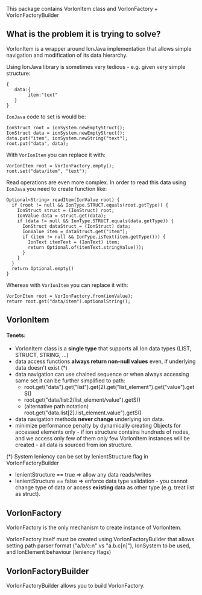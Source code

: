 This package contains VorIonItem class and VorIonFactory + VorIonFactoryBuilder

## What is the problem it is trying to solve?


VorIonItem is a wrapper around IonJava implementation that allows 
simple navigation and modification of its data hierarchy.

Using IonJava library is sometimes very tedious - e.g. 
given very simple structure: 
```
{
   data:{
        item:"text"
   }
}
```

`IonJava` code to set is would be:
```
IonStruct root = ionSystem.newEmptyStruct();
IonStruct data = ionSystem.newEmptyStruct();
data.put("item", ionSystem.newString("text");
root.put("data", data);
``` 
With `VorIonItem` you can replace it with:
```
VorIonItem root = VorIonFactory.empty();
root.set("data/item", "text");
```

Read operations are even more complex. In order to read this data using `IonJava` you need to create function like:
```
Optional<String> readItem(IonValue root) {
  if (root != null && IonType.STRUCT.equals(root.getType)) {
    IonStruct struct = (IonStruct) root;
    IonValue data = struct.get(data);
    if (data != null && IonType.STRUCT.equals(data.getType)) {
      IonStruct dataStruct = (IonStruct) data;
      IonValue item = dataStruct.get("item");
      if (item != null && IonType.isText(item.getType())) {
        IonText itemText = (IonText) item;
        return Optional.of(itemText.stringValue()); 
      } 
    }
  }
  return Optional.empty()
}

```
Whereas with `VorIonItem` you can replace it with:
```
VorIonItem root = VorIonFactory.from(ionValue);
return root.get("data/item").optionalString();
```
 
## VorIonItem 

#### Tenets:
* VorIonItem class is a **single type** that supports all Ion data types (LIST, STRUCT, STRING, ...)
* data access functions **always return non-null values** even, if underlying data doesn't exist (*)   
* data navigation can use chained sequence or when always accessing same set it can be further simplified to path:
  * root.get("data").get("list").get(2).get("list_element").get("value").getS()
  * root.get("data/list:2/list_element/value").getS()
  * (alternative path notation) root.get("data.list[2].list_element.value").getS()
* data navigation methods **never change** underlying ion data.
* minimize performance penalty by dynamically creating Objects for accessed elements only - if ion structure contains 
hundreds of nodes, and we access only few of them only few VorIonItem instances will be 
created - all data is sourced from ion structure.


(*) System leniency can be set by lenientStructure flag in VorIonFactoryBuilder
 * lenientStructure == true => allow any data reads/writes  
 * lenientStructure == false => enforce data type validation - you cannot change type of data or access **existing** data as other type (e.g. treat list as struct).
 
 ##  VorIonFactory 
 
VorIonFactory is the only mechanism to create instance of VorIonItem.

VorIonFactory itself must be created using VorIonFactoryBuilder that
allows setting path parser format ("a/b/c:n" vs "a.b.c[n]"), IonSystem to be used,
and IonElement behaviour (leniency flags)

## VorIonFactoryBuilder

VorIonFactoryBuilder allows you to build VorIonFactory.
